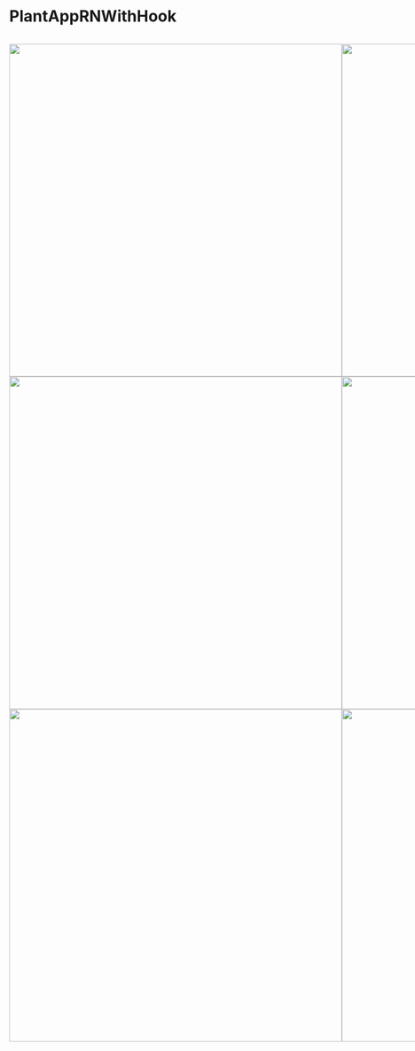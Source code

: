 # PlantAppRNWithHook

<div style="display: flex;">
  <div>
    <p></p>
    <img height="600" src="https://i.ibb.co/BsSP7bP/Screen-Shot-2021-02-11-at-3-40-12-PM.png">
    <img height="600" src="https://i.ibb.co/N3158vt/Screen-Shot-2021-02-11-at-3-40-50-PM.png">
    <img height="600" src="https://i.ibb.co/NsFkZ3F/Screen-Shot-2021-02-11-at-3-41-09-PM.png">
  </div>
  
  <div>
    <p></p>
    <img height="600" src="https://i.ibb.co/n0FSh8j/Screen-Shot-2021-02-11-at-3-41-22-PM.png">
    <img height="600" src="https://i.ibb.co/SvX2H01/Screen-Shot-2021-02-11-at-3-42-01-PM.png">
    <img height="600" src="https://i.ibb.co/yg8wzrr/Screen-Shot-2021-02-11-at-3-42-15-PM.png">
  </div>
  <div>
    <p></p>
    <img height="600" src="https://i.ibb.co/4ttvp6Y/Screen-Shot-2021-02-11-at-3-42-30-PM.png">
    <img height="600" src="https://i.ibb.co/xg9RmHn/Screen-Shot-2021-02-11-at-3-42-41-PM.png">
  </div>
  <div>
  <img height="600" src="https://media.giphy.com/media/mi7bcwyGO7l5xkYDIh/giphy.gif">
  <div/>
</div>

